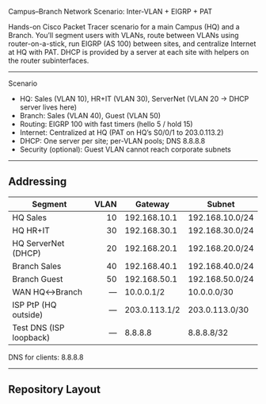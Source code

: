 Campus–Branch Network Scenario: Inter-VLAN + EIGRP + PAT

Hands-on Cisco Packet Tracer scenario for a main Campus (HQ) and a Branch. You’ll segment users with VLANs, route between VLANs using router-on-a-stick, run EIGRP (AS 100) between sites, and centralize Internet at HQ with PAT. DHCP is provided by a server at each site with helpers on the router subinterfaces.

---

Scenario

- HQ: Sales (VLAN 10), HR+IT (VLAN 30), ServerNet (VLAN 20 → DHCP server lives here)
- Branch: Sales (VLAN 40), Guest (VLAN 50)
- Routing: EIGRP 100 with fast timers (hello 5 / hold 15)
- Internet: Centralized at HQ (PAT on HQ’s S0/0/1 to 203.0.113.2)
- DHCP: One server per site; per-VLAN pools; DNS 8.8.8.8
- Security (optional): Guest VLAN cannot reach corporate subnets

---

## Addressing

| Segment                | VLAN | Gateway        | Subnet             |
|------------------------|-----:|----------------|--------------------|
| HQ Sales               | 10   | 192.168.10.1   | 192.168.10.0/24    |
| HQ HR+IT               | 30   | 192.168.30.1   | 192.168.30.0/24    |
| HQ ServerNet (DHCP)    | 20   | 192.168.20.1   | 192.168.20.0/24    |
| Branch Sales           | 40   | 192.168.40.1   | 192.168.40.0/24    |
| Branch Guest           | 50   | 192.168.50.1   | 192.168.50.0/24    |
| WAN HQ↔Branch          |  —   | 10.0.0.1/2     | 10.0.0.0/30        |
| ISP PtP (HQ outside)   |  —   | 203.0.113.1/2  | 203.0.113.0/30     |
| Test DNS (ISP loopback)|  —   | 8.8.8.8        | 8.8.8.8/32         |

DNS for clients: 8.8.8.8

---

## Repository Layout

